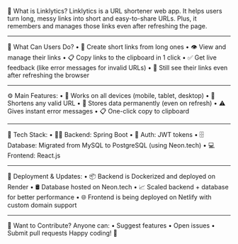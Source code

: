 🧩 What is Linklytics?
Linklytics is a URL shortener web app. It helps users turn long, messy links into short and easy-to-share URLs. Plus, it remembers and manages those links even after refreshing the page.
________________________________________
📃 What Can Users Do?
•	🔗 Create short links from long ones
•	👁️ View and manage their links
•	📋 Copy links to the clipboard in 1 click
•	✅ Get live feedback (like error messages for invalid URLs)
•	🔄 Still see their links even after refreshing the browser
________________________________________
⚙️ Main Features:
•	📱 Works on all devices (mobile, tablet, desktop)
•	🔗 Shortens any valid URL
•	💾 Stores data permanently (even on refresh)
•	⚠️ Gives instant error messages
•	📋 One-click copy to clipboard
________________________________________
🧪 Tech Stack:
•	👨‍💻 Backend: Spring Boot
•	🔐 Auth: JWT tokens
•	🗄️ Database: Migrated from MySQL to PostgreSQL (using Neon.tech)
•	💻 Frontend: React.js
________________________________________
🚀 Deployment & Updates:
•	📦 Backend is Dockerized and deployed on Render
•	🛢️ Database hosted on Neon.tech
•	📈 Scaled backend + database for better performance
•	🌐 Frontend is being deployed on Netlify with custom domain support
________________________________________
🤝 Want to Contribute?
Anyone can:
•	Suggest features
•	Open issues
•	Submit pull requests
Happy coding! 🎉

